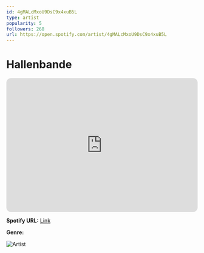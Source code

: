 ```yaml
---
id: 4gMALcMxoU9DsC9x4xuB5L
type: artist
popularity: 5
followers: 268
url: https://open.spotify.com/artist/4gMALcMxoU9DsC9x4xuB5L
---
```

# Hallenbande

<iframe style="border-radius:12px" src="https://open.spotify.com/embed/artist/4gMALcMxoU9DsC9x4xuB5L" width="100%" height="352" frameBorder="0" allowfullscreen="" allow="autoplay; clipboard-write; encrypted-media; fullscreen; picture-in-picture" loading="lazy"></iframe>

**Spotify URL:** [Link](https://open.spotify.com/artist/4gMALcMxoU9DsC9x4xuB5L)

**Genre:** 

![Artist](https://i.scdn.co/image/ab6761610000e5ebe5017086d332378c38ebc828)
